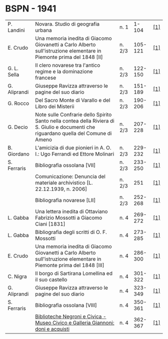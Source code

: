 # BSPN - 1941

<table>
    <tr>
        <td>P. Landini</td>
        <td>Novara. Studio di geografia urbana</td>
        <td>n. 1</td>
        <td>1-104</td>
        <td><a href="https://en.calameo.com/read/007260735f36447b4b9c8">[1]</a></td>
    </tr>
    <tr>
        <td>E. Crudo</td>
        <td>Una memoria inedita di Giacomo Giovanetti a Carlo Alberto sull'istruzione elementare in Piemonte prima del
            1848 [II]
        </td>
        <td>n. 2/3</td>
        <td>105-121</td>
        <td><a href="https://en.calameo.com/read/0072607355718d01ae4d6">[1]</a></td>
    </tr>
    <tr>
        <td>G. L. Sella</td>
        <td>Il clero novarese tra l'antico regime e la dominazione francese</td>
        <td>n. 2/3</td>
        <td>122-150</td>
        <td><a href="https://en.calameo.com/read/0072607355718d01ae4d6">[1]</a></td>
    </tr>
    <tr>
        <td>G. Aliprandi</td>
        <td>Giuseppe Ravizza attraverso le pagine del suo diario</td>
        <td>n. 2/3</td>
        <td>151-189</td>
        <td><a href="https://en.calameo.com/read/0072607355718d01ae4d6">[1]</a></td>
    </tr>
    <tr>
        <td>G. Rocco</td>
        <td>Del Sacro Monte di Varallo e del Libro dei Misterii</td>
        <td>n. 2/3</td>
        <td>190-206</td>
        <td><a href="https://en.calameo.com/read/0072607355718d01ae4d6">[1]</a></td>
    </tr>
    <tr>
        <td>G. Decio</td>
        <td>Note sulle Confrarie dello Spirito Santo nella contea della Riviera di S. Giulio e documenti che riguardano
            quella del Comune di Ameno
        </td>
        <td>n. 2/3</td>
        <td>207-228</td>
        <td><a href="https://en.calameo.com/read/0072607355718d01ae4d6">[1]</a></td>
    </tr>
    <tr>
        <td>B. Giordano</td>
        <td>L'amicizia di due pionieri in A. O. I.: Ugo Ferrandi ed Ettore Molinari</td>
        <td>n. 2/3</td>
        <td>229-232</td>
        <td><a href="https://en.calameo.com/read/0072607355718d01ae4d6">[1]</a></td>
    </tr>
    <tr>
        <td>S. Ferraris</td>
        <td>Bibliografia ossolana [VII]</td>
        <td>n. 2/3</td>
        <td>233-250</td>
        <td><a href="https://en.calameo.com/read/0072607355718d01ae4d6">[1]</a></td>
    </tr>
    <tr>
        <td></td>
        <td>Comunicazione: Denuncia del materiale archivistico [L. 22.12.1939, n. 2006]</td>
        <td>n. 2/3</td>
        <td>251</td>
        <td><a href="https://en.calameo.com/read/0072607355718d01ae4d6">[1]</a></td>
    </tr>
    <tr>
        <td></td>
        <td>Bibliografia novarese [LII]</td>
        <td>n. 2/3</td>
        <td>252-268</td>
        <td><a href="https://en.calameo.com/read/0072607355718d01ae4d6">[1]</a></td>
    </tr>
    <tr>
        <td>L. Gabba</td>
        <td>Una lettera inedita di Ottaviano Fabrizio Mossotti a Giacomo Ciani [1831]</td>
        <td>n. 4</td>
        <td>269-272</td>
        <td><a href="https://en.calameo.com/read/007260735f14f49a9e263">[1]</a></td>
    </tr>
    <tr>
        <td>L. Gabba</td>
        <td>Bibliografia degli scritti di O. F. Mossotti</td>
        <td>n. 4</td>
        <td>273-285</td>
        <td><a href="https://en.calameo.com/read/007260735f14f49a9e263">[1]</a></td>
    </tr>
    <tr>
        <td>E. Crudo</td>
        <td>Una memoria inedita di Giacomo Giovanetti a Carlo Alberto sull'istruzione elementare in Piemonte prima del
            1848 [III]
        </td>
        <td>n. 4</td>
        <td>286-300</td>
        <td><a href="https://en.calameo.com/read/007260735f14f49a9e263">[1]</a></td>
    </tr>
    <tr>
        <td>C. Nigra</td>
        <td>Il borgo di Sartirana Lomellina ed il suo castello</td>
        <td>n. 4</td>
        <td>301-322</td>
        <td><a href="https://en.calameo.com/read/007260735f14f49a9e263">[1]</a></td>
    </tr>
    <tr>
        <td>G. Aliprandi</td>
        <td>Giuseppe Ravizza attraverso le pagine del suo diario</td>
        <td>n. 4</td>
        <td>323-349</td>
        <td><a href="https://en.calameo.com/read/007260735f14f49a9e263">[1]</a></td>
    </tr>
    <tr>
        <td>S. Ferraris</td>
        <td>Bibliografia ossolana [VIII]</td>
        <td>n. 4</td>
        <td>350-361</td>
        <td><a href="https://en.calameo.com/read/007260735f14f49a9e263">[1]</a></td>
    </tr>
    <tr>
        <td></td>
        <td><a href="http://www.ssno.it/BSPNo/bspn_not41.html#414">Biblioteche Negroni e Civica - Museo Civico e
            Galleria Giannoni: doni e acquisti</a></td>
        <td>n. 4</td>
        <td>362-367</td>
        <td><a href="https://en.calameo.com/read/007260735f14f49a9e263">[1]</a></td>
    </tr>
</table>